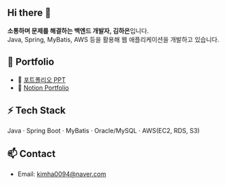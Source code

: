 ## Hi there 👋

**소통하며 문제를 해결하는 백엔드 개발자, 김하은**입니다.  
Java, Spring, MyBatis, AWS 등을 활용해 웹 애플리케이션을 개발하고 있습니다.  

## 🔗 Portfolio
- 📑 [포트폴리오 PPT](https://drive.google.com/file/d/1LYrIsMHjS8oNePXbegOuu5yoc0hVoRo9/view?usp=sharing)
- 📂 [Notion Portfolio](https://meteor-lychee-b9d.notion.site/24f702d886808091b825d1c1e26fcec5?source=copy_link)

## ⚡ Tech Stack
Java · Spring Boot · MyBatis · Oracle/MySQL · AWS(EC2, RDS, S3)

## 📫 Contact
- Email: kimha0094@naver.com
  
<!--
**ZZINOBAK/ZZINOBAK** is a ✨ _special_ ✨ repository because its `README.md` (this file) appears on your GitHub profile.

Here are some ideas to get you started:

- 🔭 I’m currently working on ...
- 🌱 I’m currently learning ...
- 👯 I’m looking to collaborate on ...
- 🤔 I’m looking for help with ...
- 💬 Ask me about ...
- 📫 How to reach me: ...
- 😄 Pronouns: ...
- ⚡ Fun fact: ...
-->
